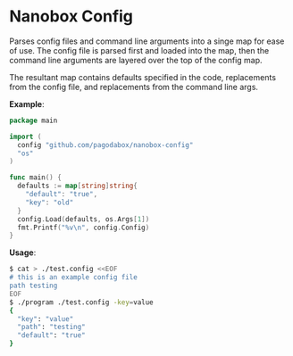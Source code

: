 # Nanobox Config

Parses config files and command line arguments into a singe map for ease of use. The config file is parsed first and loaded into the map, then the command line arguments are layered over the top of the config map.

The resultant map contains defaults specified in the code, replacements from the config file, and replacements from the command line args.

**Example**:

```go
package main

import (
  config "github.com/pagodabox/nanobox-config"
  "os"
)

func main() {
  defaults := map[string]string{
    "default": "true",
    "key": "old"
  }
  config.Load(defaults, os.Args[1])
  fmt.Printf("%v\n", config.Config)
}
```

**Usage**:
```bash
$ cat > ./test.config <<EOF
# this is an example config file
path testing
EOF
$ ./program ./test.config -key=value
{
  "key": "value"
  "path": "testing"
  "default": "true"
} 
```